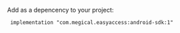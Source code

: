 
Add as a depencency to your project:
```
 implementation "com.megical.easyaccess:android-sdk:1"
```
